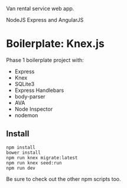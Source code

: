 Van rental service web app.

NodeJS Express and AngularJS

# Boilerplate: Knex.js

Phase 1 boilerplate project with:

 - Express
 - Knex
 - SQLite3
 - Express Handlebars
 - body-parser
 - AVA
 - Node Inspector
 - nodemon


## Install

```
npm install
bower install
npm run knex migrate:latest
npm run knex seed:run
npm run dev
```

Be sure to check out the other npm scripts too.
